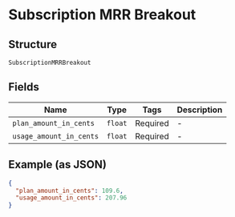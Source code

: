 
# Subscription MRR Breakout

## Structure

`SubscriptionMRRBreakout`

## Fields

| Name | Type | Tags | Description |
|  --- | --- | --- | --- |
| `plan_amount_in_cents` | `float` | Required | - |
| `usage_amount_in_cents` | `float` | Required | - |

## Example (as JSON)

```json
{
  "plan_amount_in_cents": 109.6,
  "usage_amount_in_cents": 207.96
}
```

